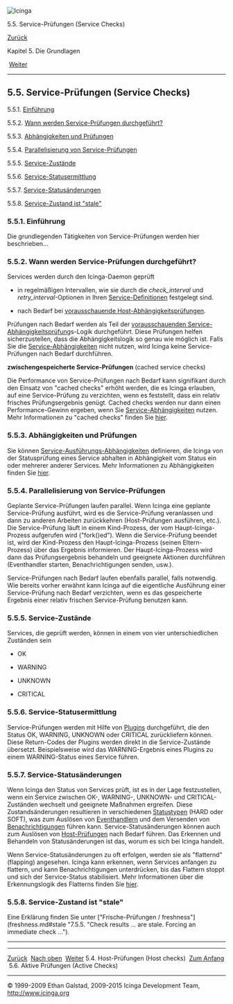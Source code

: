 ![Icinga](../images/logofullsize.png "Icinga")

5.5. Service-Prüfungen (Service Checks)

[Zurück](hostchecks.md) 

Kapitel 5. Die Grundlagen

 [Weiter](activechecks.md)

* * * * *

5.5. Service-Prüfungen (Service Checks)
---------------------------------------

5.5.1. [Einführung](servicechecks.md#introduction)

5.5.2. [Wann werden Service-Prüfungen
durchgeführt?](servicechecks.md#when)

5.5.3. [Abhängigkeiten und
Prüfungen](servicechecks.md#dependencieschecks)

5.5.4. [Parallelisierung von
Service-Prüfungen](servicechecks.md#parallelization)

5.5.5. [Service-Zustände](servicechecks.md#servicestates)

5.5.6.
[Service-Statusermittlung](servicechecks.md#servicestatedetermination)

5.5.7.
[Service-Statusänderungen](servicechecks.md#servicestatechanges)

5.5.8. [Service-Zustand ist
"stale"](servicechecks.md#servicestatestale)

### 5.5.1. Einführung

Die grundlegenden Tätigkeiten von Service-Prüfungen werden hier
beschrieben...

### 5.5.2. Wann werden Service-Prüfungen durchgeführt?

Services werden durch den Icinga-Daemon geprüft

-   in regelmäßigen Intervallen, wie sie durch die *check\_interval* und
    *retry\_interval*-Optionen in Ihren
    [Service-Definitionen](objectdefinitions.md#objectdefinitions-service)
    festgelegt sind.

-   nach Bedarf bei [vorausschauende
    Host-Abhängigkeitsprüfungen](dependencychecks.md "7.20. Vorausschauende Abhängigkeitsprüfungen").

Prüfungen nach Bedarf werden als Teil der [vorausschauenden
Service-Abhängigkeitsprüfung](dependencychecks.md "7.20. Vorausschauende Abhängigkeitsprüfungen")s-Logik
durchgeführt. Diese Prüfungen helfen sicherzustellen, dass die
Abhängigkeitslogik so genau wie möglich ist. Falls Sie die
[Service-Abhängigkeiten](objectdefinitions.md#objectdefinitions-servicedependency)
nicht nutzen, wird Icinga keine Service-Prüfungen nach Bedarf
durchführen.

**zwischengespeicherte Service-Prüfungen** (cached service checks)

Die Performance von Service-Prüfungen nach Bedarf kann signifikant durch
den Einsatz von "cached checks" erhöht werden, die es Icinga erlauben,
auf eine Service-Prüfung zu verzichten, wenn es feststellt, dass ein
relativ frisches Prüfungsergebnis genügt. Cached checks werden nur dann
einen Performance-Gewinn ergeben, wenn Sie
[Service-Abhängigkeiten](objectdefinitions.md#objectdefinitions-servicedependency)
nutzen. Mehr Informationen zu "cached checks" finden Sie
[hier](cachedchecks.md "7.21. Zwischengespeicherte Prüfungen").

### 5.5.3. Abhängigkeiten und Prüfungen

Sie können
[Service-Ausführungs-Abhängigkeiten](objectdefinitions.md#objectdefinitions-servicedependency)
definieren, die Icinga von der Statusprüfung eines Service abhalten in
Abhängigkeit vom Status ein oder mehrerer anderer Services. Mehr
Informationen zu Abhängigkeiten finden Sie
[hier](dependencies.md "7.13. Host- und Service-Abhängigkeiten").

### 5.5.4. Parallelisierung von Service-Prüfungen

Geplante Service-Prüfungen laufen parallel. Wenn Icinga eine geplante
Service-Prüfung ausführt, wird es die Service-Prüfung veranlassen und
dann zu anderen Arbeiten zurückkehren (Host-Prüfungen ausführen, etc.).
Die Service-Prüfung läuft in einem Kind-Prozess, der vom
Haupt-Icinga-Prozess aufgerufen wird ("fork()ed"). Wenn die
Service-Prüfung beendet ist, wird der Kind-Prozess den
Haupt-Icinga-Prozess (seinen Eltern-Prozess) über das Ergebnis
informieren. Der Haupt-Icinga-Prozess wird dann das Prüfungsergebnis
behandeln und geeignete Aktionen durchführen (Eventhandler starten,
Benachrichtigungen senden, usw.).

Service-Prüfungen nach Bedarf laufen ebenfalls parallel, falls
notwendig. Wie bereits vorher erwähnt kann Icinga auf die eigentliche
Ausführung einer Service-Prüfung nach Bedarf verzichten, wenn es das
gespeicherte Ergebnis einer relativ frischen Service-Prüfung benutzen
kann.

### 5.5.5. Service-Zustände

Services, die geprüft werden, können in einem von vier unterschiedlichen
Zuständen sein

-   OK

-   WARNING

-   UNKNOWN

-   CRITICAL

### 5.5.6. Service-Statusermittlung

Service-Prüfungen werden mit Hilfe von
[Plugins](plugins.md "5.1. Icinga Plugins") durchgeführt, die den
Status OK, WARNING, UNKNOWN oder CRITICAL zurückliefern können. Diese
Return-Codes der Plugins werden direkt in die Service-Zustände
übersetzt. Beispielsweise wird das WARNING-Ergebnis eines Plugins zu
einem WARNING-Status eines Service führen.

### 5.5.7. Service-Statusänderungen

Wenn Icinga den Status von Services prüft, ist es in der Lage
festzustellen, wenn ein Service zwischen OK-, WARNING-, UNKNOWN- und
CRITICAL-Zuständen wechselt und geeignete Maßnahmen ergreifen. Diese
Zustandsänderungen resultieren in verschiedenen
[Statustypen](statetypes.md "5.8. Statustypen") (HARD oder SOFT), was
zum Auslösen von [Eventhandlern](eventhandlers.md "7.3. Eventhandler")
und dem Versenden von
[Benachrichtigungen](notifications.md "5.11. Benachrichtigungen")
führen kann. Service-Statusänderungen können auch zum Auslösen von
[Host-Prüfungen](hostchecks.md "5.4. Host-Prüfungen (Host checks)")
nach Bedarf führen. Das Erkennen und Behandeln von Statusänderungen ist
das, worum es sich bei Icinga handelt.

Wenn Service-Statusänderungen zu oft erfolgen, werden sie als
"flatternd" (flapping) angesehen. Icinga kann erkennen, wenn Services
anfangen zu flattern, und kann Benachrichtigungen unterdrücken, bis das
Flattern stoppt und sich der Service-Status stabilisiert. Mehr
Informationen über die Erkennungslogik des Flatterns finden Sie
[hier](flapping.md "7.8. Erkennung und Behandlung von Status-Flattern").

### 5.5.8. Service-Zustand ist "stale"

Eine Erklärung finden Sie unter ["Frische-Prüfungen /
freshness"](freshness.md#stale "7.5.5. "Check results ... are stale. Forcing an immediate check ...").

* * * * *

  ------------------------------------ -------------------------- ----------------------------------------
  [Zurück](hostchecks.md)            [Nach oben](ch05.md)      [Weiter](activechecks.md)
  5.4. Host-Prüfungen (Host checks)    [Zum Anfang](index.md)    5.6. Aktive Prüfungen (Active Checks)
  ------------------------------------ -------------------------- ----------------------------------------

© 1999-2009 Ethan Galstad, 2009-2015 Icinga Development Team,
http://www.icinga.org
